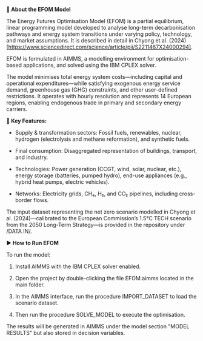 **🧠 About the EFOM Model**

The Energy Futures Optimisation Model (EFOM) is a partial equilibrium, linear programming model developed to analyse long-term decarbonisation pathways and energy system transitions under varying policy, technology, and market assumptions. It is described in detail in Chyong et al. (2024) [https://www.sciencedirect.com/science/article/pii/S2211467X24000294].

EFOM is formulated in AIMMS, a modelling environment for optimisation-based applications, and solved using the IBM CPLEX solver.

The model minimises total energy system costs—including capital and operational expenditures—while satisfying exogenous energy service demand, greenhouse gas (GHG) constraints, and other user-defined restrictions. It operates with hourly resolution and represents 14 European regions, enabling endogenous trade in primary and secondary energy carriers.

**🔧 Key Features:**
- Supply & transformation sectors: Fossil fuels, renewables, nuclear, hydrogen (electrolysis and methane reformation), and synthetic fuels.

- Final consumption: Disaggregated representation of buildings, transport, and industry.

- Technologies: Power generation (CCGT, wind, solar, nuclear, etc.), energy storage (batteries, pumped hydro), end-use appliances (e.g., hybrid heat pumps, electric vehicles).

- Networks: Electricity grids, CH₄, H₂, and CO₂ pipelines, including cross-border flows.

The input dataset representing the net zero scenario modelled in Chyong et al. (2024)—calibrated to the European Commission’s 1.5°C TECH scenario from the 2050 Long-Term Strategy—is provided in the repository under /DATA IN/.

**▶️ How to Run EFOM**

To run the model:

1. Install AIMMS with the IBM CPLEX solver enabled.

2. Open the project by double-clicking the file EFOM.aimms located in the main folder.

3. In the AIMMS interface, run the procedure IMPORT_DATASET to load the scenario dataset.

4. Then run the procedure SOLVE_MODEL to execute the optimisation.

The results will be generated in AIMMS under the model section "MODEL RESULTS" but also stored in decision variables.
